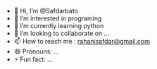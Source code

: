 - 👋 Hi, I’m @Safdarbato
- 👀 I’m interested in programing
- 🌱 I’m currently learning python
- 💞️ I’m looking to collaborate on ...
- 📫 How to reach me : rahanisafdar@gmail.com
- 😄 Pronouns: ...
- ⚡ Fun fact: ...

<!---
Safdarbato/Safdarbato is a ✨ special ✨ repository because its `README.md` (this file) appears on your GitHub profile.
You can click the Preview link to take a look at your changes.
--->
